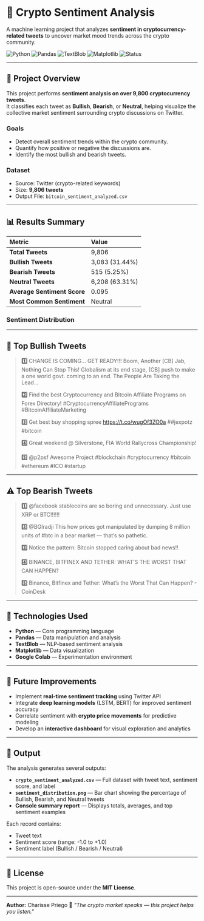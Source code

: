 # 🧠 Crypto Sentiment Analysis

A machine learning project that analyzes **sentiment in cryptocurrency-related tweets** to uncover market mood trends across the crypto community.

![Python](https://img.shields.io/badge/Python-3.10-blue)
![Pandas](https://img.shields.io/badge/Pandas-Data%20Analysis-green)
![TextBlob](https://img.shields.io/badge/TextBlob-NLP-yellow)
![Matplotlib](https://img.shields.io/badge/Visualization-Matplotlib-orange)
![Status](https://img.shields.io/badge/Status-Completed-success)

---

## 🚀 Project Overview

This project performs **sentiment analysis on over 9,800 cryptocurrency tweets**.  
It classifies each tweet as **Bullish**, **Bearish**, or **Neutral**, helping visualize the collective market sentiment surrounding crypto discussions on Twitter.

### **Goals**
- Detect overall sentiment trends within the crypto community.  
- Quantify how positive or negative the discussions are.  
- Identify the most bullish and bearish tweets.  

### **Dataset**
- Source: Twitter (crypto-related keywords)  
- Size: **9,806 tweets**  
- Output File: `bitcoin_sentiment_analyzed.csv`

---

## 📊 Results Summary

| Metric | Value |
|:--|:--|
| **Total Tweets** | 9,806 |
| **Bullish Tweets** | 3,083 (31.44%) |
| **Bearish Tweets** | 515 (5.25%) |
| **Neutral Tweets** | 6,208 (63.31%) |
| **Average Sentiment Score** | 0.095 |
| **Most Common Sentiment** | Neutral |

### **Sentiment Distribution**


---

## 🌟 Top Bullish Tweets

> **1️⃣** CHANGE IS COMING... GET READY!!! Boom, Another [CB] Jab, Nothing Can Stop This! Globalism at its end stage, [CB] push to make a one world govt. coming to an end. The People Are Taking the Lead...  
>
> **2️⃣** Find the best Cryptocurrency and Bitcoin Affiliate Programs on Forex Directory! #CryptocurrencyAffiliatePrograms #BitcoinAffiliateMarketing  
>
> **3️⃣** Get best buy shopping spree https://t.co/wugOf3ZO0a ##jexpotz #bitcoin  
>
> **4️⃣** Great weekend @ Silverstone, FIA World Rallycross Championship!  
>
> **5️⃣** @p2psf Awesome Project #blockchain #cryptocurrency #bitcoin #ethereum #ICO #startup  

---

## ⚠️ Top Bearish Tweets

> **1️⃣** @facebook stablecoins are so boring and unnecessary. Just use XRP or BTC!!!!!!  
>
> **2️⃣** @BGIradji This how prices got manipulated by dumping 8 million units of #btc in a bear market — that’s so pathetic.  
>
> **3️⃣** Notice the pattern: Bitcoin stopped caring about bad news!!  
>
> **4️⃣** BINANCE, BITFINEX AND TETHER: WHAT’S THE WORST THAT CAN HAPPEN?  
>
> **5️⃣** Binance, Bitfinex and Tether: What’s the Worst That Can Happen? - CoinDesk  

---

## 🧩 Technologies Used

- **Python** — Core programming language  
- **Pandas** — Data manipulation and analysis  
- **TextBlob** — NLP-based sentiment analysis  
- **Matplotlib** — Data visualization  
- **Google Colab** — Experimentation environment  

---

## 🔮 Future Improvements

- Implement **real-time sentiment tracking** using Twitter API  
- Integrate **deep learning models** (LSTM, BERT) for improved sentiment accuracy  
- Correlate sentiment with **crypto price movements** for predictive modeling  
- Develop an **interactive dashboard** for visual exploration and analytics  

---

## 📁 Output

The analysis generates several outputs:

- **`crypto_sentiment_analyzed.csv`** — Full dataset with tweet text, sentiment score, and label  
- **`sentiment_distribution.png`** — Bar chart showing the percentage of Bullish, Bearish, and Neutral tweets  
- **Console summary report** — Displays totals, averages, and top sentiment examples  

Each record contains:
- Tweet text  
- Sentiment score (range: -1.0 to +1.0)  
- Sentiment label (Bullish / Bearish / Neutral)

---

## 📜 License

This project is open-source under the **MIT License**.

---

**Author:** Charisse Priego 
💬 *"The crypto market speaks — this project helps you listen."*

